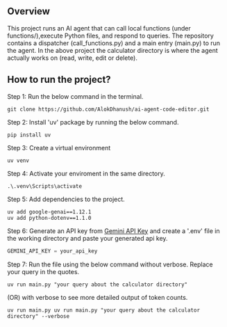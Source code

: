 ## Overview
This project runs an AI agent that can call local functions (under functions/),execute Python files, and respond to queries. The repository contains a dispatcher (call_functions.py) and a main entry (main.py) to run the agent. In the above project the calculator directory is where the agent actually works on (read, write, edit or delete). 
<br>

## How to run the project?
Step 1: Run the below command in the terminal.<br>
  ```
  git clone https://github.com/AlokDhanush/ai-agent-code-editor.git
  ```

Step 2: Install 'uv' package by running the below command.<br>
  ```
  pip install uv
  ```

Step 3: Create a virtual environment <br>
  ```
  uv venv
  ```

Step 4: Activate your enviroment in the same directory.<br> 
  ```
  .\.venv\Scripts\activate
  ```

Step 5: Add dependencies to the project. <br>
  ```
  uv add google-genai==1.12.1
  uv add python-dotenv==1.1.0
  ```

Step 6: Generate an API key from [Gemini API Key](https://aistudio.google.com/apikey) and create a '.env' file in the working directory and paste your generated api key. <br>
  ```python
  GEMINI_API_KEY = your_api_key
  ```

Step 7: Run the file using the below command without verbose. Replace your query in the quotes. <br>
  ``` 
  uv run main.py "your query about the calculator directory"  
  ```

(OR) with verbose to see more detailed output of token counts. <br>
  
  ```
  uv run main.py uv run main.py "your query about the calculator directory" --verbose
  ```














